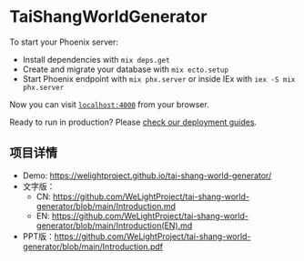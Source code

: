 # TaiShangWorldGenerator

To start your Phoenix server:

  * Install dependencies with `mix deps.get`
  * Create and migrate your database with `mix ecto.setup`
  * Start Phoenix endpoint with `mix phx.server` or inside IEx with `iex -S mix phx.server`

Now you can visit [`localhost:4000`](http://localhost:4000) from your browser.

Ready to run in production? Please [check our deployment guides](https://hexdocs.pm/phoenix/deployment.html).

## 项目详情

 * Demo: https://welightproject.github.io/tai-shang-world-generator/
 * 文字版：
     * CN: https://github.com/WeLightProject/tai-shang-world-generator/blob/main/Introduction.md
     * EN: https://github.com/WeLightProject/tai-shang-world-generator/blob/main/Introduction(EN).md
 * PPT版：https://github.com/WeLightProject/tai-shang-world-generator/blob/main/Introduction.pdf
